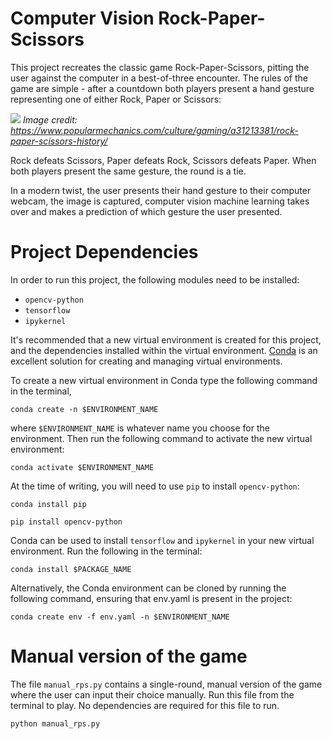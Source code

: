 # Computer Vision Rock-Paper-Scissors

This project recreates the classic game Rock-Paper-Scissors, pitting the user against the computer in a best-of-three encounter.
The rules of the game are simple - after a countdown both players present a hand gesture representing one of either Rock, Paper
or Scissors:

![](https://hips.hearstapps.com/hmg-prod/images/people-playing-paper-rock-scissors-royalty-free-illustration-1583269312.jpg?crop=0.994xw:0.799xh;0.00160xw,0.195xh&resize=2048:*)
*Image credit: https://www.popularmechanics.com/culture/gaming/a31213381/rock-paper-scissors-history/*

Rock defeats Scissors, Paper defeats Rock, Scissors defeats Paper. When both players present
the same gesture, the round is a tie.

In a modern twist, the user presents their hand gesture to their computer webcam, the image is captured, computer vision machine 
learning takes over and makes a prediction of which gesture the user presented.

# Project Dependencies

In order to run this project, the following modules need to be installed:

- `opencv-python`
- `tensorflow`
- `ipykernel`

It's recommended that a new virtual environment is created for this project, and the dependencies installed within the virtual
environment. [Conda](https://docs.conda.io/en/latest/) is an excellent solution for creating and managing virtual environments.

To create a new virtual environment in Conda type the following command in the terminal,

`conda create -n $ENVIRONMENT_NAME`

where `$ENVIRONMENT_NAME` is whatever name you choose for the environment. Then run the following command to activate the new
virtual environment:

`conda activate $ENVIRONMENT_NAME`

At the time of writing, you will need to use `pip` to install `opencv-python`:

`conda install pip`

`pip install opencv-python`

Conda can be used to install `tensorflow` and `ipykernel` in your new virtual environment. Run the following in the terminal:

`conda install $PACKAGE_NAME`

Alternatively, the Conda environment can be cloned by running the following command, ensuring that env.yaml is present in the
project:

`conda create env -f env.yaml -n $ENVIRONMENT_NAME`

# Manual version of the game

The file `manual_rps.py` contains a single-round, manual version of the game where the user can input their choice manually.
Run this file from the terminal to play. No dependencies are required for this file to run.

`python manual_rps.py`

